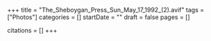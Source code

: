 +++
title = "The_Sheboygan_Press_Sun_May_17_1992_(2).avif"
tags = ["Photos"]
categories = []
startDate = ""
draft = false
pages = []

citations = []
+++
